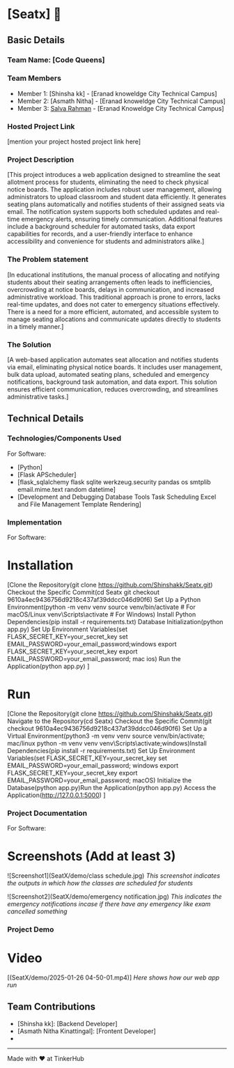 # [Seatx] 🎯


## Basic Details
### Team Name: [Code Queens]


### Team Members
- Member 1: [Shinsha kk] - [Eranad knoweldge City Technical Campus]
- Member 2: [Asmath Nitha] - [Eranad knoweldge City Technical Campus]
- Member 3: [Salva Rahman] - [Eranad Knoweldge City Technical Campus]

### Hosted Project Link
[mention your project hosted project link here]

### Project Description
[This project introduces a web application designed to streamline the seat allotment process for students, eliminating the need to check physical notice boards. The application includes robust user management, allowing administrators to upload classroom and student data efficiently. It generates seating plans automatically and notifies students of their assigned seats via email. The notification system supports both scheduled updates and real-time emergency alerts, ensuring timely communication. Additional features include a background scheduler for automated tasks, data export capabilities for records, and a user-friendly interface to enhance accessibility and convenience for students and administrators alike.]

### The Problem statement
[In educational institutions, the manual process of allocating and notifying students about their seating arrangements often leads to inefficiencies, overcrowding at notice boards, delays in communication, and increased administrative workload. This traditional approach is prone to errors, lacks real-time updates, and does not cater to emergency situations effectively. There is a need for a more efficient, automated, and accessible system to manage seating allocations and communicate updates directly to students in a timely manner.]

### The Solution
[A web-based application automates seat allocation and notifies students via email, eliminating physical notice boards. It includes user management, bulk data upload, automated seating plans, scheduled and emergency notifications, background task automation, and data export. This solution ensures efficient communication, reduces overcrowding, and streamlines administrative tasks.]

## Technical Details
### Technologies/Components Used
For Software:
- [Python]
- [Flask APScheduler]
- [flask_sqlalchemy flask sqlite werkzeug.security pandas os smtplib email.mime.text random datetime]
- [Development and Debugging Database Tools Task Scheduling Excel and File Management Template Rendering]



### Implementation
For Software:
# Installation
[Clone the Repository(git clone https://github.com/Shinshakk/Seatx.git) Checkout the Specific Commit(cd Seatx
git checkout 9610a4ec9436756d9218c437af39ddcc046d90f6) Set Up a Python Environment(python -m venv venv
source venv/bin/activate  # For macOS/Linux
venv\Scripts\activate     # For Windows) Install Python Dependencies(pip install -r requirements.txt) Database Initialization(python app.py) Set Up Environment Variables(set FLASK_SECRET_KEY=your_secret_key
set EMAIL_PASSWORD=your_email_password;windows  export FLASK_SECRET_KEY=your_secret_key
export EMAIL_PASSWORD=your_email_password; mac ios) Run the Application(python app.py)
 ]

# Run
[Clone the Repository(git clone https://github.com/Shinshakk/Seatx.git)  Navigate to the Repository(cd Seatx) Checkout the Specific Commit(git checkout 9610a4ec9436756d9218c437af39ddcc046d90f6) Set Up a Virtual Environment(python3 -m venv venv
source venv/bin/activate; mac/linux  python -m venv venv
venv\Scripts\activate;windows)Install Dependencies(pip install -r requirements.txt) Set Up Environment Variables(set FLASK_SECRET_KEY=your_secret_key
set EMAIL_PASSWORD=your_email_password; windows export FLASK_SECRET_KEY=your_secret_key
export EMAIL_PASSWORD=your_email_password; macOS) Initialize the Database(python app.py)Run the Application(python app.py) Access the Application(http://127.0.0.1:5000)
]

### Project Documentation
For Software:

# Screenshots (Add at least 3)
![Screenshot1](SeatX/demo/class schedule.jpg)
*This screenshot indicates the outputs in which how the classes are scheduled for students*

![Screenshot2](SeatX/demo/emergency notification.jpg)
*This indicates the emergency notifications incase if there have any emergency like exam cancelled something*

### Project Demo
# Video
[(SeatX/demo/2025-01-26 04-50-01.mp4)]
*Here shows how our web app run*


## Team Contributions
- [Shinsha kk]: [Backend Developer]
- [Asmath Nitha Kinattingal]: [Frontent Developer]
- [Salva Rahman]: [Designing]

---
Made with ❤️ at TinkerHub
